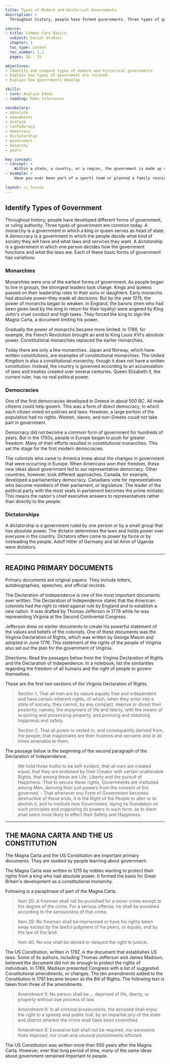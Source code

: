 ```yaml
---
title: Types of Modern and Historical Governments
description: >
  Throughout history, people have formed governments. Three types of government are common today: democracy, monarchy, and dictatorship. None of these types are new. For example, more than two thousand years ago, some of the Greek sity-states had democratic governments, but this was not the same type of democracy that we have in the united States today.

source:
- title: Common Core Basics
  subject: Social Studies
  chapter: 1
  toc_type: Lesson
  toc_number: 1.1
  pages: 18 - 25

objectives:
- Identify and compare types of modern and historical governments
- Explain how types of government are related
- Explain how governments develop

skills:
- core: Analyze Ideas
- reading: Make Inferences

vocabulary:
- absolute
- amendments
- analyze
- confederacy
- democracy
- dictatorship
- government
- monarchy
- peers

key_concept:
- concept: >
    Within a state, a country, or a region, the government is made up of a group of people responsible for the direction and supervision of public affairs.
- example: >
    Have you ever been part of a sports team or planned a family reunion? The people who lead such groups or events decide how things should be done and who will do what. These people have something in common with different types of governments. Local and national governments accomplish many of the same tasks, but they operate on a larger scale.

layout: cc_lesson
---
```

## Identify Types of Government

Throughout history, people have developed different forms of government, or ruling authority. Three types of government are common today. A monarchy is a government in which a king or queen serves as head of state. A democracy is a government in which the people decide what kind of society they will have and what laws and services they want. A dictatorship is a government in which one person decides how the government functions and what the laws are. Each of these basic forms of government has variations.

### Monarchies

Monarchies were one of the earliest forms of government. As people began to live in groups, the strongest leaders took charge. Kings and queens passed on their leadership roles to their sons or daughters. Early monarchs had absolute power-they made all decisions. But by the year 1215, the power of monarchs began to weaken. In England, the barons (men who had been given land by the king in return for their loyalty) were angered by King John's cruel conduct and high taxes. They forced the king to sign the Magna Carta, a document limiting his power.

Gradually the power of monarchs became more limited. In 1789, for example, the French Revolution brought an end to King Louis XVl's absolute power. Constitutional monarchies replaced the earlier monarchies.

Today there are only a few monarchies. Japan and Norway, which have written constitutions, are examples of constitutional monarchies. The United Kingdom is also a constitutional monarchy, though it does not have a written constitution. Instead, the country is governed according to an accumulation of laws and treaties created over several centuries. Queen Elizabeth II, the current ruler, has no real political power.

### Democracies

One of the first democracies developed in Greece in about 500 BC. All male citizens could help govern. This was a form of direct democracy, in which each citizen voted on policies and laws. However, a large portion of the population had no rights. Women, slaves, and non-Greeks could not take part in government.

Democracy did not become a common form of government for hundreds of years. But in the 1700s, people in Europe began to push for greater freedom. Many of their efforts resulted in constitutional monarchies. This set the stage for the first modern democracies.

The colonists who came to America knew about the changes in government that were occurring in Europe. When Americans won their freedom, these new ideas about government led to our representative democracy. Other countries, however, took different approaches. Canada, for example, developed a parliamentary democracy. Canadians vote for representatives who become members of their parliament, or legislature. The leader of the political party with the most seats in parliament becomes the prime minister. This means the nation's chief executive answers to representatives rather than directly to the people.

### Dictatorships

A dictatorship is a government ruled by one person or by a small group that has absolute power. The dictator determines the laws and holds power over everyone in the country. Dictators often come to power by force or by misleading the people. Adolf Hitler of Germany and Idi Amin of Uganda were dictators.

---

## READING PRIMARY DOCUMENTS

Primary documents are original papers. They include letters, autobiographies, speeches, and official records.

The Declaration of Independence is one of the most important documents ever written. The Declaration of Independence states that the American colonists had the right to rebel against rule by England and to establish a new nation. It was drafted by Thomas Jefferson in 1776 while he was representing Virginia at the Second Continental Congress.

Jefferson drew on earlier documents to create his powerful statement of the values and beliefs of the colonists. One of these documents was the Virginia Declaration of Rights, which was written by George Mason and adopted in June 1776. This statement of the rights of the people of Virginia also set out the plan for the government of Virginia.

Directions: Read the passages below from the Virginia Declaration of Rights and the Declaration of Independence. In a notebook, list the similarities regarding the freedom of all humans and the right of people to govern themselves.

These are the first two sections of the Virginia Declaration of Rights.

>Section 1. That all men are by nature equally free and independent and have certain inherent rights, of which, when they enter into a state of society, they cannot, by any compact, deprive or divest their posterity; namely, the enjoyment of life and liberty, with the means of acquiring and possessing property, and pursuing and obtaining happiness and safety.

>Section 2. That all power is vested in, and consequently derived from, the people; that magistrates are their trustees and servants and at all times amenable to them.

The passage below is the beginning of the second paragraph of the
Declaration of Independence.

>We hold these truths to be self-evident, that all men are created equal, that they are endowed by their Creator with certain unalienable Rights, that among these are Life, Liberty and the pursuit of Happiness.-That to secure these rights, Governments are instituted among Men, deriving their just powers from the consent of the governed, - That whenever any Form of Government becomes destructive of these ends, it is the Right of the People to alter or to abolish it, and to institute new Government, laying its foundation on such principles and organizing its powers in such form, as to them shall seem most likely to effect their Safety and Happiness.

---

## THE MAGNA CARTA AND THE US CONSTITUTION

The Magna Carta and the US Constitution are important primary documents. They are studied by people learning about government.

The Magna Carta was written in 1215 by nobles wanting to protect their rights from a king who had absolute power. It formed the basis for Great Britain's development as a constitutional monarchy.

Following is a paraphrase of part of the Magna Carta.

>Item 20: A freeman shall not be punished for a minor crime except to the degree of the crime. For a serious offense, he shall be punished according to the seriousness of that crime.

>Item 39: No freeman shall be imprisoned or have his rights taken away except by the lawful judgment of his peers, or equals, and by the law of the land.

>Item 40: No one shall be denied or delayed the right to justice.

The US Constitution, written in 1787, is the document that establishes US laws. Some of its authors, including Thomas Jefferson and James Madison, believed the document did not do enough to protect the rights of individuals. In 1789, Madison presented Congress with a list of suggested Constitutional amendments, or changes. The ten amendments added to the Constitution in 1791 became known as the Bill of Rights. The following text is taken from three of the amendments.

>Amendment 5: No person shall be ... deprived of life, liberty, or property without due process of law.

>Amendment 6: In all criminal prosecutions, the accused shall enjoy the right to a speedy and public trial, by an impartial jury of the state and district wherein the crime shall have been committed.

>Amendment 8: Excessive bail shall not be required, nor excessive fines imposed, nor cruel and unusual punishments inflicted.

The US Constitution was written more than 550 years after the Magna Carta. However, over that long period of time, many of the same ideas about government remained important to people.